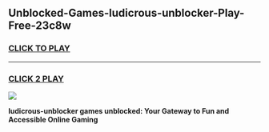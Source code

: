 
## Unblocked-Games-ludicrous-unblocker-Play-Free-23c8w
<h3>
<a href="https://premium76.site?title=ludicrous-unblocker&ref=18A1">CLICK TO PLAY</a></h3>
<hr>

<h3>
<a href="https://premium76.site?title=ludicrous-unblocker&ref=18A1">CLICK 2 PLAY</a>
  
</h3>

<a href="https://premium76.site?title=ludicrous-unblocker&ref=18A1"><img src="https://clearcache.store/games.png"></a>


**ludicrous-unblocker games unblocked: Your Gateway to Fun and Accessible Online Gaming**
